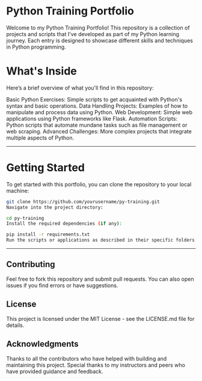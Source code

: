 # Python Training Portfolio
Welcome to my Python Training Portfolio! This repository is a collection of projects and scripts that I've developed as part of my Python learning journey. Each entry is designed to showcase different skills and techniques in Python programming.

# What's Inside
Here’s a brief overview of what you'll find in this repository:

Basic Python Exercises: Simple scripts to get acquainted with Python's syntax and basic operations.
Data Handling Projects: Examples of how to manipulate and process data using Python.
Web Development: Simple web applications using Python frameworks like Flask.
Automation Scripts: Python scripts that automate mundane tasks such as file management or web scraping.
Advanced Challenges: More complex projects that integrate multiple aspects of Python.

---
# Getting Started
To get started with this portfolio, you can clone the repository to your local machine:

```bash
git clone https://github.com/yourusername/py-training.git
Navigate into the project directory:
```

```bash
cd py-training
Install the required dependencies (if any):
```

```bash
pip install -r requirements.txt
Run the scripts or applications as described in their specific folders.
```
---
## Contributing
Feel free to fork this repository and submit pull requests. You can also open issues if you find errors or have suggestions.

## License
This project is licensed under the MIT License - see the LICENSE.md file for details.

## Acknowledgments
Thanks to all the contributors who have helped with building and maintaining this project.
Special thanks to my instructors and peers who have provided guidance and feedback.